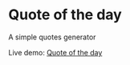 # Quote of the day

A simple quotes generator

Live demo: [Quote of the day](https://ahmedabdelaal-0.github.io/quote-of-the-day/)
